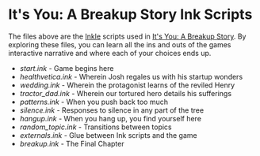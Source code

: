 # It's You: A Breakup Story Ink Scripts

The files above are the [Inkle](https://www.inklestudios.com/ink/) scripts used in [It's You: A Breakup Story](https://brwarner.itch.io/its-you-breakup). By exploring these files, you can learn all the ins and outs of the games interactive narrative and where each of your choices ends up.

* *start.ink* - Game begins here
* *healthvetica.ink* - Wherein Josh regales us with his startup wonders
* *wedding.ink* - Wherein the protagonist learns of the reviled Henry
* *tractor_dad.ink* - Wherein our tortured hero details his sufferings
* *patterns.ink* - When you push back too much
* *silence.ink* - Responses to silence in any part of the tree
* *hangup.ink* - When you hang up, you find yourself here
* *random_topic.ink* - Transitions between topics
* *externals.ink* - Glue between Ink scripts and the game
* *breakup.ink* - The Final Chapter
